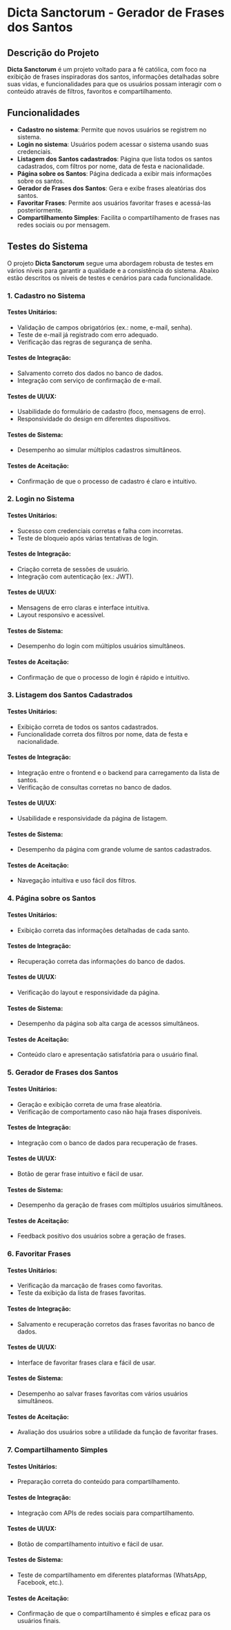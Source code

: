 

# Dicta Sanctorum - Gerador de Frases dos Santos

## Descrição do Projeto

**Dicta Sanctorum** é um projeto voltado para a fé católica, com foco na exibição de frases inspiradoras dos santos, informações detalhadas sobre suas vidas, e funcionalidades para que os usuários possam interagir com o conteúdo através de filtros, favoritos e compartilhamento.






## Funcionalidades

- **Cadastro no sistema**: Permite que novos usuários se registrem no sistema.
- **Login no sistema**: Usuários podem acessar o sistema usando suas credenciais.
- **Listagem dos Santos cadastrados**: Página que lista todos os santos cadastrados, com filtros por nome, data de festa e nacionalidade.
- **Página sobre os Santos**: Página dedicada a exibir mais informações sobre os santos.
- **Gerador de Frases dos Santos**: Gera e exibe frases aleatórias dos santos.
- **Favoritar Frases**: Permite aos usuários favoritar frases e acessá-las posteriormente.
- **Compartilhamento Simples**: Facilita o compartilhamento de frases nas redes sociais ou por mensagem.
## Testes do Sistema

O projeto **Dicta Sanctorum** segue uma abordagem robusta de testes em vários níveis para garantir a qualidade e a consistência do sistema. Abaixo estão descritos os níveis de testes e cenários para cada funcionalidade.

### 1. Cadastro no Sistema

#### Testes Unitários:
- Validação de campos obrigatórios (ex.: nome, e-mail, senha).
- Teste de e-mail já registrado com erro adequado.
- Verificação das regras de segurança de senha.

#### Testes de Integração:
- Salvamento correto dos dados no banco de dados.
- Integração com serviço de confirmação de e-mail.
  
#### Testes de UI/UX:
- Usabilidade do formulário de cadastro (foco, mensagens de erro).
- Responsividade do design em diferentes dispositivos.

#### Testes de Sistema:
- Desempenho ao simular múltiplos cadastros simultâneos.
  
#### Testes de Aceitação:
- Confirmação de que o processo de cadastro é claro e intuitivo.



### 2. Login no Sistema

#### Testes Unitários:
- Sucesso com credenciais corretas e falha com incorretas.
- Teste de bloqueio após várias tentativas de login.
  
#### Testes de Integração:
- Criação correta de sessões de usuário.
- Integração com autenticação (ex.: JWT).

#### Testes de UI/UX:
- Mensagens de erro claras e interface intuitiva.
- Layout responsivo e acessível.

#### Testes de Sistema:
- Desempenho do login com múltiplos usuários simultâneos.
  
#### Testes de Aceitação:
- Confirmação de que o processo de login é rápido e intuitivo.



### 3. Listagem dos Santos Cadastrados

#### Testes Unitários:
- Exibição correta de todos os santos cadastrados.
- Funcionalidade correta dos filtros por nome, data de festa e nacionalidade.

#### Testes de Integração:
- Integração entre o frontend e o backend para carregamento da lista de santos.
- Verificação de consultas corretas no banco de dados.

#### Testes de UI/UX:
- Usabilidade e responsividade da página de listagem.
  
#### Testes de Sistema:
- Desempenho da página com grande volume de santos cadastrados.

#### Testes de Aceitação:
- Navegação intuitiva e uso fácil dos filtros.



### 4. Página sobre os Santos

#### Testes Unitários:
- Exibição correta das informações detalhadas de cada santo.

#### Testes de Integração:
- Recuperação correta das informações do banco de dados.

#### Testes de UI/UX:
- Verificação do layout e responsividade da página.

#### Testes de Sistema:
- Desempenho da página sob alta carga de acessos simultâneos.

#### Testes de Aceitação:
- Conteúdo claro e apresentação satisfatória para o usuário final.



### 5. Gerador de Frases dos Santos

#### Testes Unitários:
- Geração e exibição correta de uma frase aleatória.
- Verificação de comportamento caso não haja frases disponíveis.

#### Testes de Integração:
- Integração com o banco de dados para recuperação de frases.

#### Testes de UI/UX:
- Botão de gerar frase intuitivo e fácil de usar.

#### Testes de Sistema:
- Desempenho da geração de frases com múltiplos usuários simultâneos.

#### Testes de Aceitação:
- Feedback positivo dos usuários sobre a geração de frases.



### 6. Favoritar Frases

#### Testes Unitários:
- Verificação da marcação de frases como favoritas.
- Teste da exibição da lista de frases favoritas.

#### Testes de Integração:
- Salvamento e recuperação corretos das frases favoritas no banco de dados.

#### Testes de UI/UX:
- Interface de favoritar frases clara e fácil de usar.

#### Testes de Sistema:
- Desempenho ao salvar frases favoritas com vários usuários simultâneos.

#### Testes de Aceitação:
- Avaliação dos usuários sobre a utilidade da função de favoritar frases.



### 7. Compartilhamento Simples

#### Testes Unitários:
- Preparação correta do conteúdo para compartilhamento.

#### Testes de Integração:
- Integração com APIs de redes sociais para compartilhamento.

#### Testes de UI/UX:
- Botão de compartilhamento intuitivo e fácil de usar.

#### Testes de Sistema:
- Teste de compartilhamento em diferentes plataformas (WhatsApp, Facebook, etc.).

#### Testes de Aceitação:
- Confirmação de que o compartilhamento é simples e eficaz para os usuários finais.